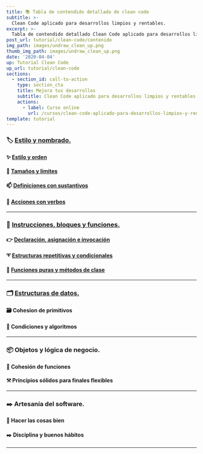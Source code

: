 ```yaml
---
title: 📚 Tabla de contendido detallado de clean code
subtitle: >-
  Clean Code aplicado para desarrollos limpios y rentables.
excerpt: >-
  Tabla de contendido detallado Clean Code aplicado para desarrollos limpios y rentables
post_url: tutorial/clean-code/contenido
img_path: images/undraw_clean_up.png
thumb_img_path: images/undraw_clean_up.png
date: '2020-04-04'
up: Tutorial Clean Code
up_url: tutorial/clean-code
sections:
  - section_id: call-to-action
    type: section_cta
    title: Mejora tus desarrollos
    subtitle: Clean Code aplicado para desarrollos limpios y rentables.
    actions:
      - label: Curso online
        url: /cursos/clean-code-aplicado-para-desarrollos-limpios-y-rentables/
template: tutorial
---
```


### 🏷️ [Estilo y nombrado.](tutorial/clean-code/nombres/estilo_y_nombrado)

#### ✨ [Estilo y orden](tutorial/clean-code/nombres/estilo_y_orden)

#### 📏 [Tamaños y límites](tutorial/clean-code/nombres/tamanos_y_limites)

#### 📫 [Definiciones con sustantivos](tutorial/clean-code/nombres/definiciones_con_sustantivos)

#### 💪 [Acciones con verbos](tutorial/clean-code/nombres/acciones_con_verbos)

---

### 🔀 [Instrucciones, bloques y funciones.](tutorial/clean-code/funciones)

#### 👉 [Declaración, asignación e invocación](tutorial/clean-code/funciones/declaracion_asignacion_e_invocacion)

#### ➰ [Estructuras repetitivas y condicionales](tutorial/clean-code/funciones/estructuras_repetitivas_y_condicionales)

#### 🧩 [Funciones puras y métodos de clase](tutorial/clean-code/funciones/funciones_puras_y_metodos_de_clase)

---

### 🗂️ [Estructuras de datos.](tutorial/clean-code/datos/)

#### 🗃️ Cohesion de primitivos

#### 🔱 Condiciones y algoritmos

---

### 📦 Objetos y lógica de negocio.

#### 🧱 Cohesión de funciones

#### ⚒️ Principios sólidos para finales flexibles

---

### ✒️ Artesanía del software.

#### 📝 Hacer las cosas bien

#### ✒️ Disciplina y buenos hábitos

---
